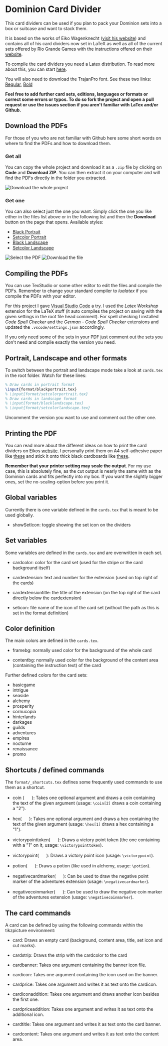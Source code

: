 # Dominion Card Divider

This card dividers can be used if you plan to pack your Dominion sets into a box or suitcase and want to stack them.

It is based on the works of Eiko Wagenknecht ([visit his website](http://www.phenx.de/dominion-kartentrenner/)) and contains all of his card dividers now set in LaTeX as well as all of the current sets offered by Rio Grande Games with the instructions offered on their [website](http://www.dominion-welt.de/support/downloads/).

To compile the card dividers you need a Latex distribution. To read more about this, you can start [here](https://www.latex-project.org/get/#distributions).

You will also need to download the TrajanPro font. See these two links: [Regular](http://fontsgeek.com/fonts/Trajan-Pro-Regular), [Bold](http://fontsgeek.com/fonts/Trajan-Pro-Bold)

**Feel free to add further card sets, editions, languages or formats or correct some errors or typos. To do so fork the project and open a pull request or use the issues section if you aren't familiar with LaTex and/or Github.**

## Download the PDFs

For those of you who are not familiar with Github here some short words on where to find the PDFs and how to download them.

### Get all

You can copy the whole project and download it as a `.zip` file by clicking on **Code** and **Download ZIP**. You can then extract it on your computer and will find the PDFs directly in the folder you extracted.

![Download the whole project](images/download_all.png)

### Get one

You can also select just the one you want. Simply click the one you like either in the files list above or in the following list and then the **Download** button on the page that opens. Available styles:

- [Black Portrait](cards_de_all_portrait.pdf)
- [Setcolor Portrait](cards_de_all_portrait_setcolor.pdf)
- [Black Landscape](cards_de_all_landscape.pdf)
- [Setcolor Landscape](cards_de_all_landscape_setcolor.pdf)

![Select the PDF](images/download_one1.png)
![Download the file](images/download_one2.png)

## Compiling the PDFs

You can use TexStudio or some other editor to edit the files and compile the PDFs. Remember to change your standard compiler to *lualatex* if you compile the PDFs with your editor.

For this project I gave [Visual Studio Code](https://code.visualstudio.com) a try. I used the *Latex Workshop* extension for the LaTeX stuff (it auto compiles the project on saving with the given settings in the root file head comment). For spell checking I installed *Code Spell Checker* and the *German - Code Spell Checker* extensions and updated the ```.vscode/settings.json``` accordingly.

If you only need some of the sets in your PDF just comment out the sets you don't need and compile exactly the version you need.

## Portrait, Landscape and other formats

To switch between the portrait and landscape mode take a look at ```cards.tex``` in the root folder. Watch for these lines:

```latex
% Draw cards in portrait format
\input{format/blackportrait.tex}
% \input{format/setcolorportrait.tex}
% Draw cards in landscape format
% \input{format/blacklandscape.tex}
% \input{format/setcolorlandscape.tex}
```

Uncomment the version you want to use and comment out the other one.

## Printing the PDF

You can read more about the different ideas on how to print the card dividers on Eikos [website](http://www.phenx.de/dominion-kartentrenner/). I personally print them on A4 self-adhesive paper like [these](https://www.avery-zweckform.com/produkt/universal-etiketten-l4735rev-100) and stick it onto thick black cardboards like [these](https://www.amazon.de/Folia-614-50-90-Fotokarton/dp/B000OZN29C/ref=pd_lpo_vtph_229_lp_tr_t_2?_encoding=UTF8&psc=1&refRID=QXMVJYTY91CVWSV4WC7V).

**Remember that your printer setting may scale the output**. For my use case, this is absolutely fine, as the cut output is nearly the same with as the Dominion cards and fits perfectly into my box. If you want the slightly bigger ones, set the no-scaling-option before you print it.

## Global variables

Currently there is one variable defined in the ```cards.tex``` that is meant to be used globally.

- showSetIcon: toggle showing the set icon on the dividers

## Set variables

Some variables are defined in the ```cards.tex``` and are overwritten in each set.

- cardcolor: color for the card set (used for the stripe or the card background itself)

- cardextension: text and number for the extension (used on top right of the cards)

- cardextensiontitle: the title of the extension (on the top right of the card directly below the cardextension)

- seticon: file name of the icon of the card set (without the path as this is set in the format definition)

## Color definition

The main colors are defined in the ```cards.tex```.

- framebg: normally used color for the background of the whole card

- contentbg: normally used color for the background of the content area (containing the instruction text) of the card

Further defined colors for the card sets:

- basicgame
- intrigue
- seaside
- alchemy
- prosperity
- cornucopia
- hinterlands
- darkages
- guilds
- adventures
- empires
- nocturne
- renaissance
- promo

## Shortcuts / defined commands

The ```format/_shortcuts.tex``` defines some frequently used commands to use them as a shortcut.

- coin ( <img src="https://github.com/poet-of-the-fall/carddivider/blob/master/icons/coin.png?raw=true" width="16"> 
): Takes one optional argument and draws a coin containing the text of the given argument (usage: ```\coin[2]``` draws a coin containing a "2").

- hex( <img src="https://github.com/poet-of-the-fall/carddivider/blob/master/icons/hex.png?raw=true" width="16"> 
): Takes one optional argument and draws a hex containing the text of the given argument (usage: ```\hex[1]``` draws a hex containing a "1").

- victorypointtoken( <img src="https://github.com/poet-of-the-fall/carddivider/blob/master/icons/victorypointtoken.png?raw=true" width="16"> 
): Draws a victory point token (the one containing with a "1" on it, usage: ```\victorypointtoken```). 

- victorypoint( <img src="https://github.com/poet-of-the-fall/carddivider/blob/master/icons/victorypoint.png?raw=true" width="16"> 
): Draws a victory point icon (usage: ```\victorypoint```). 

- potion( <img src="https://github.com/poet-of-the-fall/carddivider/blob/master/icons/potion.png?raw=true" width="16"> 
): Draws a potion (like used in alchemy, usage: ```\potion```). 

- negativecardmarker( <img src="https://github.com/poet-of-the-fall/carddivider/blob/master/icons/negativecardmarker.png?raw=true" width="16"> 
): Can be used to draw the negative point marker of the adventures extension (usage: ```\negativecardmarker```). 

- negativecoinmarker( <img src="https://github.com/poet-of-the-fall/carddivider/blob/master/icons/negativecoinmarker.png?raw=true" width="16"> 
): Can be used to draw the negative coin marker of the adventures extension (usage: ```\negativecoinmarker```). 

## The card commands

A card can be defined by using the following commands within the tikzpicture environment:

- card: Draws an empty card (background, content area, title, set icon and cut marks).

- cardstrip: Draws the strip with the cardcolor to the card

- cardbanner: Takes one argument containing the banner icon file.

- cardicon: Takes one argument containing the icon used on the banner.

- cardprice: Takes one argument and writes it as text onto the cardicon.

- cardiconaddition: Takes one argument and draws another icon besides the first one.

- cardpriceaddition: Takes one argument and writes it as text onto the additional icon.

- cardtitle: Takes one argument and writes it as text onto the card banner.

- cardcontent: Takes one argument and writes it as text onto the content area.
